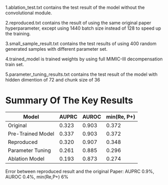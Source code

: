 1.ablation_test.txt contains the test result of the model without the convolutional module.

2.reproduced.txt contains the result of using the same original paper hyperparameter, except using 1440 batch size instead of 128 to speed up the training.

3.small_sample_result.txt contains the test results of using 400 random generated samples with different parameter set.

4.trained_model is trained weights by using full MIMIC-III decompensation train set. 

5.parameter_tuning_results.txt contains the test result of the model with hidden dimention of 72 and chunk size of 36

# Summary Of The Key Results

| Model | AUPRC | AUROC | min(Re, P+)
|------------------|------------------|------------------|------------------|
| Original | 0.323  | 0.903  | 0.372 |
| Pre-Trained Model  | 0.337  | 0.903  | 0.372 |
| Reproduced  | 0.320  | 0.907  | 0.348 |
| Parameter Tuning  | 0.261  | 0.885  | 0.296 |
|Ablation Model | 0.193  | 0.873  | 0.274 |

Error between reproduced result and the original Paper: AUPRC 0.9%, AUROC 0.4%, min(Re,P+) 6%

